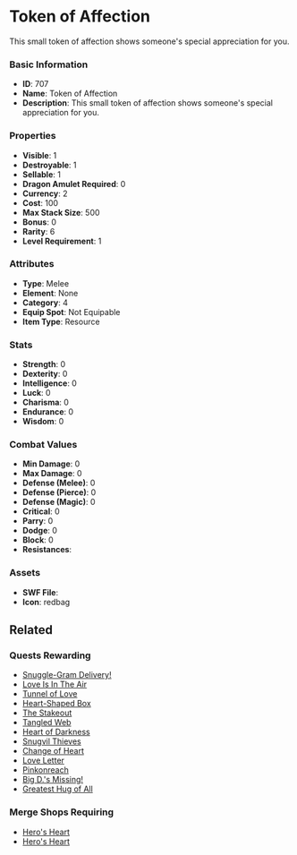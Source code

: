 # Token of Affection

This small token of affection shows someone's special appreciation for you.

### Basic Information

- **ID**: 707
- **Name**: Token of Affection
- **Description**: This small token of affection shows someone&#039;s special appreciation for you.

### Properties

- **Visible**: 1
- **Destroyable**: 1
- **Sellable**: 1
- **Dragon Amulet Required**: 0
- **Currency**: 2
- **Cost**: 100
- **Max Stack Size**: 500
- **Bonus**: 0
- **Rarity**: 6
- **Level Requirement**: 1

### Attributes

- **Type**: Melee
- **Element**: None
- **Category**: 4
- **Equip Spot**: Not Equipable
- **Item Type**: Resource

### Stats

- **Strength**: 0
- **Dexterity**: 0
- **Intelligence**: 0
- **Luck**: 0
- **Charisma**: 0
- **Endurance**: 0
- **Wisdom**: 0

### Combat Values

- **Min Damage**: 0
- **Max Damage**: 0
- **Defense (Melee)**: 0
- **Defense (Pierce)**: 0
- **Defense (Magic)**: 0
- **Critical**: 0
- **Parry**: 0
- **Dodge**: 0
- **Block**: 0
- **Resistances**: 

### Assets

- **SWF File**: 
- **Icon**: redbag

## Related

### Quests Rewarding

- [Snuggle-Gram Delivery!](../quests/96-snuggle-gram-delivery.md)
- [Love Is In The Air](../quests/97-love-is-in-the-air.md)
- [Tunnel of Love](../quests/207-tunnel-of-love.md)
- [Heart-Shaped Box](../quests/208-heart-shaped-box.md)
- [The Stakeout](../quests/360-the-stakeout.md)
- [Tangled Web](../quests/361-tangled-web.md)
- [Heart of Darkness](../quests/362-heart-of-darkness.md)
- [Snugvil Thieves](../quests/363-snugvil-thieves.md)
- [Change of Heart](../quests/561-change-of-heart.md)
- [Love Letter](../quests/562-love-letter.md)
- [Pinkonreach](../quests/735-pinkonreach.md)
- [Big D.'s Missing!](../quests/736-big-d-s-missing.md)
- [Greatest Hug of All](../quests/737-greatest-hug-of-all.md)

### Merge Shops Requiring

- [Hero's Heart](../merge-shops/19-hero-s-heart.md)
- [Hero's Heart](../merge-shops/53-hero-s-heart.md)

